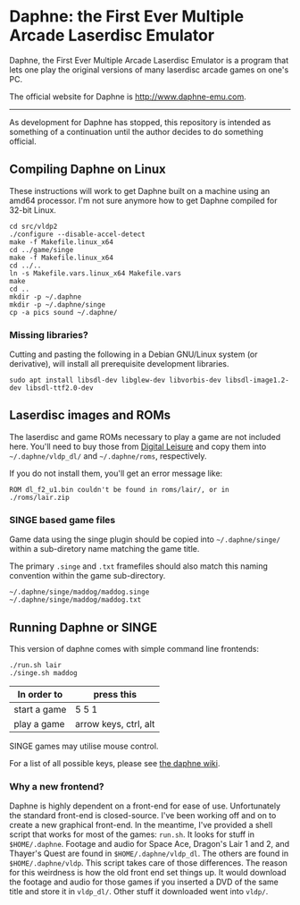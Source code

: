 Daphne: the First Ever Multiple Arcade Laserdisc Emulator
=========================================================

Daphne, the First Ever Multiple Arcade Laserdisc Emulator is a program 
that lets one play the original versions of many laserdisc arcade games 
on one's PC.

The official website for Daphne is http://www.daphne-emu.com.

---

As development for Daphne has stopped, this repository is intended as 
something of a continuation until the author decides to do something 
official.

## Compiling Daphne on Linux

These instructions will work to get Daphne built on a machine using an 
amd64 processor.  I'm not sure anymore how to get Daphne compiled for 
32-bit Linux.

    cd src/vldp2
    ./configure --disable-accel-detect
    make -f Makefile.linux_x64
    cd ../game/singe
    make -f Makefile.linux_x64
    cd ../..
    ln -s Makefile.vars.linux_x64 Makefile.vars
    make
    cd ..
    mkdir -p ~/.daphne
    mkdir -p ~/.daphne/singe
    cp -a pics sound ~/.daphne/

### Missing libraries?

Cutting and pasting the following in a Debian GNU/Linux system (or
derivative), will install all prerequisite development libraries.

    sudo apt install libsdl-dev libglew-dev libvorbis-dev libsdl-image1.2-dev libsdl-ttf2.0-dev

## Laserdisc images and ROMs

The laserdisc and game ROMs necessary to play a game are not included
here. You'll need to buy those from [Digital
Leisure](http://digitalleisure.com) and copy them into
`~/.daphne/vldp_dl/` and `~/.daphne/roms`, respectively.

If you do not install them, you'll get an error message like:

    ROM dl_f2_u1.bin couldn't be found in roms/lair/, or in ./roms/lair.zip

### SINGE based game files

Game data using the singe plugin should be copied into `~/.daphne/singe/`
within a sub-diretory name matching the game title.

The primary `.singe` and `.txt` framefiles should also match this naming
convention within the game sub-directory.

    ~/.daphne/singe/maddog/maddog.singe
    ~/.daphne/singe/maddog/maddog.txt

## Running Daphne or SINGE

This version of daphne comes with simple command line frontends:

    ./run.sh lair
    ./singe.sh maddog

In order to | press this
------------|-----------
start a game| 5 5 1
play a game | arrow keys, ctrl, alt

SINGE games may utilise mouse control.

For a list of all possible keys, please see [the daphne wiki](https://www.daphne-emu.com:9443/mediawiki/index.php/input). 


### Why a new frontend?

Daphne is highly dependent on a front-end for ease of use.
Unfortunately the standard front-end is closed-source. I've been
working off and on to create a new graphical front-end. In the
meantime, I've provided a shell script that works for most of the
games: `run.sh`. It looks for stuff in `$HOME/.daphne`. Footage and
audio for Space Ace, Dragon's Lair 1 and 2, and Thayer's Quest are
found in `$HOME/.daphne/vldp_dl`. The others are found in
`$HOME/.daphne/vldp`. This script takes care of those differences. The
reason for this weirdness is how the old front end set things up. It
would download the footage and audio for those games if you inserted a
DVD of the same title and store it in `vldp_dl/`. Other stuff it
downloaded went into `vldp/`.
